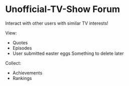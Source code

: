 # Unofficial-TV-Show Forum

Interact with other users with similar TV interests!

View:
* Quotes
* Episodes
* User submitted easter eggs
Something to delete later

Collect:
* Achievements
* Rankings
